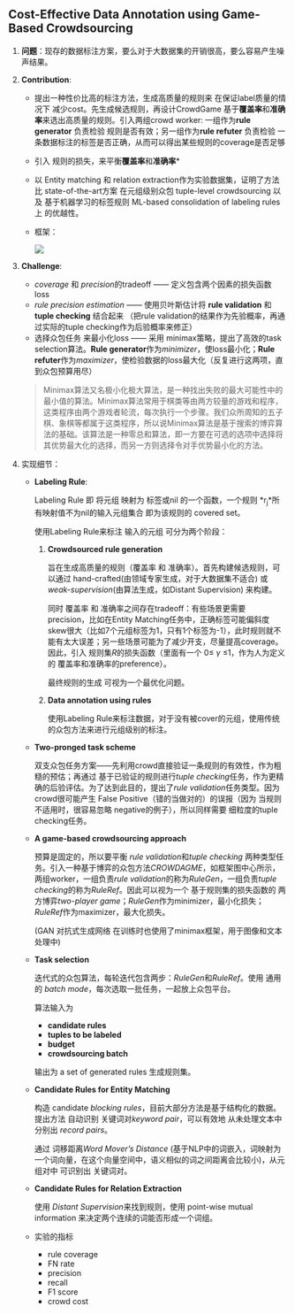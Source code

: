 ## Cost-Effective Data Annotation using Game-Based Crowdsourcing

1. **问题**：现存的数据标注方案，要么对于大数据集的开销很高，要么容易产生噪声结果。

2. **Contribution**: 

   - 提出一种性价比高的标注方法，生成高质量的规则来 在保证label质量的情况下 减少cost。先生成候选规则，再设计CrowdGame 基于**覆盖率**和**准确率**来选出高质量的规则。引入两组crowd worker: 一组作为**rule generator** 负责检验 规则是否有效；另一组作为**rule refuter** 负责检验 一条数据标注的标签是否正确，从而可以得出某些规则的coverage是否足够

   - 引入 规则的损失，来平衡**覆盖率**和**准确率***

   - 以 Entity matching 和 relation extraction作为实验数据集，证明了方法比  state-of-the-art方案 在元组级别众包  tuple-level
     crowdsourcing  以及 基于机器学习的标签规则  ML-based consolidation of labeling rules 上 的优越性。
     
   - 框架：
     
     ![](https://s2.ax1x.com/2020/02/20/3ZNgr4.md.png)

3. **Challenge**: 

   - *coverage* 和 *precision*的tradeoff —— 定义包含两个因素的损失函数 loss
   - *rule precision estimation* —— 使用贝叶斯估计将 **rule validation** 和 **tuple checking** 结合起来 （把rule validation的结果作为先验概率，再通过实际的tuple checking作为后验概率来修正）
   - 选择众包任务 来最小化loss —— 采用 minimax策略，提出了高效的task selection算法。**Rule generator**作为*minimizer*，使loss最小化；**Rule refuter**作为*maximizer*，使检验数据的loss最大化（反复进行这两项，直到众包预算用尽）

   > Minimax算法又名极小化极大算法，是一种找出失败的最大可能性中的最小值的算法。Minimax算法常用于棋类等由两方较量的游戏和程序，这类程序由两个游戏者轮流，每次执行一个步骤。我们众所周知的五子棋、象棋等都属于这类程序，所以说Minimax算法是基于搜索的博弈算法的基础。该算法是一种零总和算法，即一方要在可选的选项中选择将其优势最大化的选择，而另一方则选择令对手优势最小化的方法。

4. 实现细节：
   
   - **Labeling Rule**: 
   
     Labeling Rule 即 将元组 映射为 标签或nil 的一个函数，一个规则 *r<sub>j</sub>*所有映射值不为nil的输入元组集合 即为该规则的 covered set。
   
     使用Labeling Rule来标注 输入的元组 可分为两个阶段：
   
     1. **Crowdsourced rule generation**
   
        旨在生成高质量的规则（覆盖率 和 准确率）。首先构建候选规则，可以通过 hand-crafted(由领域专家生成，对于大数据集不适合) 或 *weak-supervision*(由算法生成，如Distant Supervision) 来构建。
   
        同时 覆盖率 和 准确率之间存在tradeoff：有些场景更需要precision，比如在Entity Matching任务中，正确标签可能偏斜度 skew很大（比如7个元组标签为1，只有1个标签为-1），此时规则就不能有太大误差；另一些场景可能为了减少开支，尽量提高coverage。因此，引入 规则集*R*的损失函数（里面有一个 0≤ *γ* ≤1，作为人为定义的 覆盖率和准确率的preference）。
   
        最终规则的生成 可视为一个最优化问题。
   
     2. **Data annotation using rules**
   
        使用Labeling Rule来标注数据，对于没有被cover的元组，使用传统的众包方法来进行元组级别的标注。
   
   - **Two-pronged task scheme**
   
     双支众包任务方案——先利用crowd直接验证一条规则的有效性，作为粗糙的预估；再通过 基于已验证的规则进行*tuple checking*任务，作为更精确的后验评估。为了达到此目的，提出了*rule validation*任务类型。因为 crowd很可能产生 False Positive（错的当做对的）的误报（因为 当规则不适用时，很容易忽略 negative的例子），所以同样需要 细粒度的tuple checking任务。
   
   - **A game-based crowdsourcing approach**
   
     预算是固定的，所以要平衡 *rule validation*和*tuple checking* 两种类型任务。引入一种基于博弈的众包方法*CROWDAGME*，如框架图中心所示，两组worker，一组负责*rule validation*的称为*RuleGen*，一组负责*tuple checking*的称为*RuleRef*。因此可以视为一个 基于规则集的损失函数的 两方博弈*two-player game*；*RuleGen*作为minimizer，最小化损失；*RuleRef*作为maximizer，最大化损失。
   
     (GAN 对抗式生成网络 在训练时也使用了minimax框架，用于图像和文本处理中)
   
   - **Task selection**
   
     迭代式的众包算法，每轮迭代包含两步：*RuleGen*和*RuleRef*。使用 通用的 *batch mode*，每次选取一批任务，一起放上众包平台。
   
     算法输入为 
   
     - **candidate rules**
     - **tuples to be labeled**
     - **budget**
     - **crowdsourcing batch**
   
     输出为 a set of generated rules 生成规则集。
   
   - **Candidate Rules for Entity Matching**
   
     构造 candidate *blocking rules*，目前大部分方法是基于结构化的数据。提出方法 自动识别 关键词对*keyword pair*，可以有效地 从未处理文本中分别出 *record pairs*。
   
     通过 词移距离*Word Mover’s Distance* (基于NLP中的词嵌入，词映射为一个词向量，在这个向量空间中，语义相似的词之间距离会比较小)，从元组对中 可识别出 关键词对。
   
   - **Candidate Rules for Relation Extraction** 
   
     使用 *Distant Supervision*来找到规则，使用 point-wise mutual information 来决定两个连续的词能否形成一个词组。
   
   - 实验的指标
     - rule coverage
     - FN rate
     - precision
     - recall
     - F1 score
     - crowd cost 
